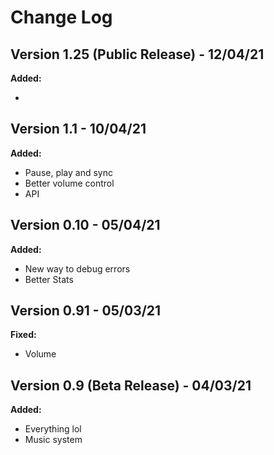 # Change Log

## Version 1.25 (Public Release) - 12/04/21

**Added:**

- 

## Version 1.1 - 10/04/21

**Added:**

- Pause, play and sync
- Better volume control
- API

## Version 0.10 - 05/04/21

**Added:**

- New way to debug errors
- Better Stats

## Version 0.91 - 05/03/21

**Fixed:**

- Volume

## Version 0.9 (Beta Release) - 04/03/21

**Added:**

- Everything lol
- Music system
